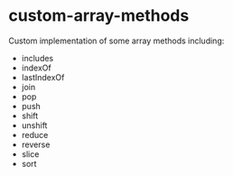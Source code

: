 # custom-array-methods

Custom implementation of some array methods including:
- includes
- indexOf
- lastIndexOf
- join
- pop
- push
- shift
- unshift
- reduce
- reverse
- slice
- sort 
